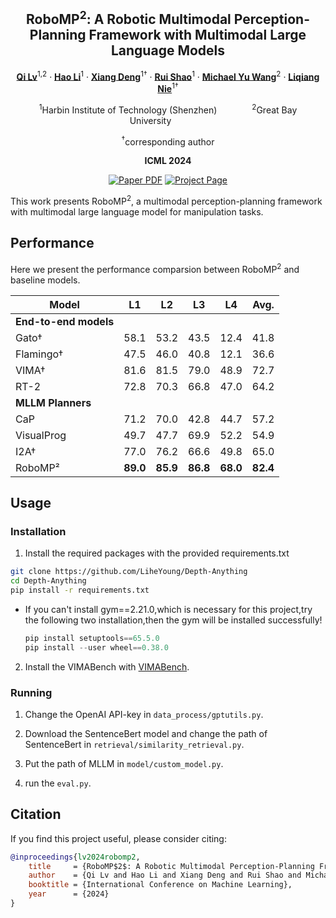 <div align="center">
<h2>RoboMP<sup>2</sup>: A Robotic Multimodal Perception-Planning Framework with Multimodal Large Language Models</h2>

[**Qi Lv**](https://liheyoung.github.io/)<sup>1,2</sup> · [**Hao Li**](https://scholar.google.com/citations?user=NmHgX-wAAAAJ)<sup>1</sup> · [**Xiang Deng**](http://speedinghzl.github.io/)<sup>1&dagger;</sup> · [**Rui Shao**](https://xiaogang00.github.io/)<sup>1</sup> · [**Michael Yu Wang**](https://sites.google.com/site/jshfeng/)<sup>2</sup> · [**Liqiang Nie**](https://hszhao.github.io/)<sup>1&dagger;</sup>

<sup>1</sup>Harbin Institute of Technology (Shenzhen)&emsp;&emsp;&emsp;&emsp;<sup>2</sup>Great Bay University&emsp;&emsp;&emsp;&emsp;

<sup>&dagger;</sup>corresponding author

**ICML 2024**

<a href="https://arxiv.org/abs/2404.04929"><img src='https://img.shields.io/badge/arXiv-RoboMP2-red' alt='Paper PDF'></a>
<a href='https://aopolin-lv.github.io/RoboMP2.github.io/'><img src='https://img.shields.io/badge/Project_Page-RoboMP2-green' alt='Project Page'></a>
</div>

This work presents RoboMP<sup>2</sup>, a multimodal perception-planning framework with multimodal large language model for manipulation tasks.



## Performance
Here we present the performance comparsion between RoboMP<sup>2</sup> and baseline models.


| Model | L1 | L2 | L3 | L4 | Avg. |
|-------|-----|-----|-----|-----|------|
| **End-to-end models** |
| Gato† | 58.1 | 53.2 | 43.5 | 12.4 | 41.8 |
| Flamingo† | 47.5 | 46.0 | 40.8 | 12.1 | 36.6 |
| VIMA† | 81.6 | 81.5 | 79.0 | 48.9 | 72.7 |
| RT-2 | 72.8 | 70.3 | 66.8 | 47.0 | 64.2 |
| **MLLM Planners** |
| CaP | 71.2 | 70.0 | 42.8 | 44.7 | 57.2 |
| VisualProg | 49.7 | 47.7 | 69.9 | 52.2 | 54.9 |
| I2A† | 77.0 | 76.2 | 66.6 | 49.8 | 65.0 |
| RoboMP² | **89.0** | **85.9** | **86.8** | **68.0** | **82.4** |



## Usage 

### Installation
1. Install the required packages with the provided requirements.txt
```bash
git clone https://github.com/LiheYoung/Depth-Anything
cd Depth-Anything
pip install -r requirements.txt
```

* If you can't install gym==2.21.0,which is necessary for this project,try the following two installation,then the gym will be installed successfully!

  ```python
  pip install setuptools==65.5.0
  pip install --user wheel==0.38.0
  ```

2. Install the VIMABench with [VIMABench](https://github.com/vimalabs/VimaBench).

### Running

1. Change the OpenAI API-key in `data_process/gptutils.py`.

2. Download the SentenceBert model and change the path of SentenceBert in `retrieval/similarity_retrieval.py`.

3. Put the path of MLLM in `model/custom_model.py`.

4. run the `eval.py`.


## Citation

If you find this project useful, please consider citing:

```bibtex
@inproceedings{lv2024robomp2,
    title     = {RoboMP$2$: A Robotic Multimodal Perception-Planning Framework with Mutlimodal Large Language Models},
    author    = {Qi Lv and Hao Li and Xiang Deng and Rui Shao and Michael Yu Wang and Liqiang Nie},
    booktitle = {International Conference on Machine Learning},
    year      = {2024}
}
```